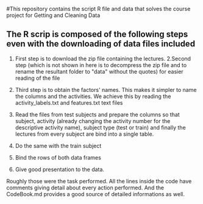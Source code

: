 #This repository contains the script R file and data that solves the course project for Getting and Cleaning Data
## The R scrip is composed of the following steps even with the downloading of data files included

1. First step is to download the zip file containing the lectures.
2.Second step (which is not shown in here is to decompress the zip file and to rename the resultant folder to "data" without the quotes) for easier reading of the file
      
3. Third step is to obtain the factors' names. This makes it simpler to name the columns and the activities. We achieve this by reading the activity_labels.txt and features.txt text files

4. Read the files from test subjects and prepare the columns so that subject, activity (already changing the activity number for the descriptive activity name), subject type (test or train) and finally the lectures from every subject are bind into a single table.

5. Do the same with the train subject

6. Bind the rows of both data frames

7. Give good presentation to the data.

Roughly those were the task performed. All the lines inside the code have comments giving detail about every action performed. And the CodeBook.md provides a good source of detailed informations as well.